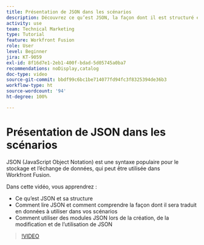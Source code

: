 ```yaml
---
title: Présentation de JSON dans les scénarios
description: Découvrez ce qu’est JSON, la façon dont il est structuré et comment il sera traduit en données à utiliser dans vos scénarios dans  [!DNL Adobe Workfront Fusion].
activity: use
team: Technical Marketing
type: Tutorial
feature: Workfront Fusion
role: User
level: Beginner
jira: KT-9059
exl-id: 8f16d7e1-2eb1-400f-bdad-5d05745a0ba7
recommendations: noDisplay,catalog
doc-type: video
source-git-commit: bbdf99c6bc1be714077fd94fc3f8325394de36b3
workflow-type: ht
source-wordcount: '94'
ht-degree: 100%

---
```


# Présentation de JSON dans les scénarios

JSON (JavaScript Object Notation) est une syntaxe populaire pour le stockage et l’échange de données, qui peut être utilisée dans Workfront Fusion.

Dans cette vidéo, vous apprendrez :

* Ce qu’est JSON et sa structure
* Comment lire JSON et comment comprendre la façon dont il sera traduit en données à utiliser dans vos scénarios
* Comment utiliser des modules JSON lors de la création, de la modification et de l’utilisation de JSON

>[!VIDEO](https://video.tv.adobe.com/v/3418106/?quality=12&learn=on&enablevpops=1&captions=fre_fr)
